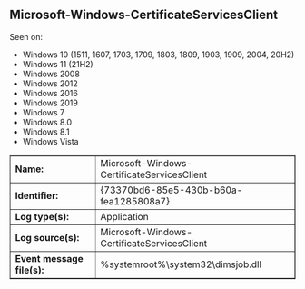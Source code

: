 ## Microsoft-Windows-CertificateServicesClient

Seen on:
* Windows 10 (1511, 1607, 1703, 1709, 1803, 1809, 1903, 1909, 2004, 20H2)
* Windows 11 (21H2)
* Windows 2008
* Windows 2012
* Windows 2016
* Windows 2019
* Windows 7
* Windows 8.0
* Windows 8.1
* Windows Vista

<table border="1" class="docutils">
  <tbody>
    <tr>
      <td><b>Name:</b></td>
      <td>Microsoft-Windows-CertificateServicesClient</td>
    </tr>
    <tr>
      <td><b>Identifier:</b></td>
      <td>{73370bd6-85e5-430b-b60a-fea1285808a7}</td>
    </tr>
    <tr>
      <td><b>Log type(s):</b></td>
      <td>Application</td>
    </tr>
    <tr>
      <td><b>Log source(s):</b></td>
      <td>Microsoft-Windows-CertificateServicesClient</td>
    </tr>
    <tr>
      <td><b>Event message file(s):</b></td>
      <td>%systemroot%\system32\dimsjob.dll</td>
    </tr>
  </tbody>
</table>

&nbsp;

